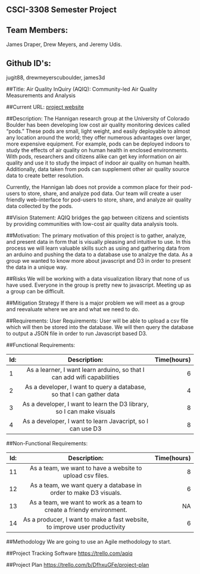## CSCI-3308 Semester Project
## Team Members:
James Draper, Drew Meyers, and Jeremy Udis.
## Github ID's:
jugit88, drewmeyerscuboulder, james3d

##Title:
Air Quality InQuiry (AQIQ): Community-led Air Quality Measurements and Analysis

##Current URL:
[project website](http://ec2-52-26-114-13.us-west-2.compute.amazonaws.com/login-site/login.php)

##Description:
The Hannigan research group at the University of Colorado Boulder has been developing low cost air quality monitoring devices called “pods.” These pods are small, light weight, and easily deployable to almost any location around the world; they offer numerous advantages over larger, more expensive equipment. For example, pods can be deployed indoors to study the effects of air quality on human health in enclosed environments. With pods, researchers and citizens alike can get key information on air quality and use it to study the impact of indoor air quality on human health. Additionally, data taken from pods can supplement other air quality source data to create better resolution.

Currently, the Hannigan lab does not provide a common place for their pod-users to store, share, and analyze pod data. Our team will create a user friendly web-interface for pod-users to store, share, and analyze air quality data collected by the pods.

##Vision Statement:
AQIQ bridges the gap between citizens and scientists by providing communities with low-cost air quality data analysis tools.

##Motivation: 
The primary motivation of this project is to gather, analyze, and present data in form that is visually pleasing and intuitive to use. In this process we will learn valuable skills such as using and gathering data from an arduino and pushing the data to a database use to analzye the data. As a group we wanted to know more about javascript and D3 in order to present the data in a unique way.

##Risks
We will be working with a data visualization library that none of us have used. Everyone in the group is pretty new to javascript. Meeting up as a group can be difficult.

##Mitigation Strategy
If there is a major problem we will meet as a group and reevaluate where we are and what we need to do.

##Requirements:
User Requirements: User will be able to upload a csv file which will then be stored into the database. We will then query the database to output a JSON file in order to run Javascript based D3.

##Functional Requirements:

|Id:  |Description:                                                             |Time(hours)|
|----|:----------------------------------------------------------------------:|----:|
|1   |As a learner, I want learn arduino, so that I can add wifi capabilities  |6   |
|2   |As a developer, I want to query a database, so that I can gather data    |4   |        
|3   |As a developer, I want to learn the D3 library, so I can make visuals    |8   |
|4   |As a developer, I want to learn Javacript, so I can use D3               |8   
 
##Non-Functional Requirements:

| Id:     |Description:                                                            | Time(hours)|
| -------|:---------------------------------------------------------------------:|----:|
| 11  | As a team, we want to have a website to upload csv files.                |8     |            
| 12  | As a team, we want query a database in order to make D3 visuals.         |6        |
| 13  | As a team, we want to work as a team to create a friendy environment.    |NA       |
| 14  | As a producer, I want to make a fast website, to improve user productivity   |6 
                                                                   
     
##Methodology 
We are going to use an Agile methodology to start.

##Project Tracking Software
https://trello.com/aqiq

##Project Plan
https://trello.com/b/DfhxuGFe/project-plan
